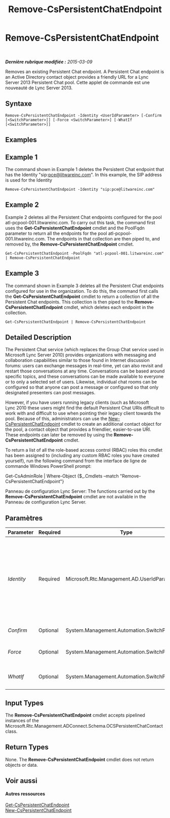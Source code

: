 ﻿---
title: Remove-CsPersistentChatEndpoint
TOCTitle: Remove-CsPersistentChatEndpoint
ms:assetid: 0211850c-b4e7-4bb2-9a82-bfbfbd7de7b7
ms:mtpsurl: https://technet.microsoft.com/fr-fr/library/JJ204626(v=OCS.15)
ms:contentKeyID: 49296065
ms.date: 05/20/2016
mtps_version: v=OCS.15
ms.translationtype: HT
---

# Remove-CsPersistentChatEndpoint

 

_**Dernière rubrique modifiée :** 2015-03-09_

Removes an existing Persistent Chat endpoint. A Persistent Chat endpoint is an Active Directory contact object provides a friendly URL for a Lync Server 2013 Persistent Chat pool. Cette applet de commande est une nouveauté de Lync Server 2013.

## Syntaxe

    Remove-CsPersistentChatEndpoint -Identity <UserIdParameter> [-Confirm [<SwitchParameter>]] [-Force <SwitchParameter>] [-WhatIf [<SwitchParameter>]]

## Examples

## Example 1

The command shown in Example 1 deletes the Persistent Chat endpoint that has the Identity "sip:pce@litwareinc.com". In this example, the SIP address is used for the Identity

    Remove-CsPersistentChatEndpoint -Identity "sip:pce@litwareinc.com"

## Example 2

Example 2 deletes all the Persistent Chat endpoints configured for the pool atl-pcpool-001.litwareinc.com. To carry out this task, the command first uses the **Get-CsPersistentChatEndpoint** cmdlet and the PoolFqdn parameter to return all the endpoints for the pool atl-pcpool-001.litwareinc.com. The endpoints in that collection are then piped to, and removed by, the **Remove-CsPersistentChatEndpoint** cmdlet.

    Get-CsPersistentChatEndpoint -PoolFqdn "atl-pcpool-001.litwareinc.com" | Remove-CsPersistentChatEndpoint

## Example 3

The command shown in Example 3 deletes all the Persistent Chat endpoints configured for use in the organization. To do this, the command first calls the **Get-CsPersistentChatEndpoint** cmdlet to return a collection of all the Persistent Chat endpoints. This collection is then piped to the **Remove-CsPersistentChatEndpoint** cmdlet, which deletes each endpoint in the collection.

    Get-CsPersistentChatEndpoint | Remove-CsPersistentChatEndpoint

## Detailed Description

The Persistent Chat service (which replaces the Group Chat service used in Microsoft Lync Server 2010) provides organizations with messaging and collaboration capabilities similar to those found in Internet discussion forums: users can exchange messages in real-time, yet can also revisit and restart those conversations at any time. Conversations can be based around specific topics, and these conversations can be made available to everyone or to only a selected set of users. Likewise, individual chat rooms can be configured so that anyone can post a message or configured so that only designated presenters can post messages.

However, if you have users running legacy clients (such as Microsoft Lync 2010 these users might find the default Persistent Chat URIs difficult to work with and difficult to use when pointing their legacy client towards the pool. Because of this, administrators can use the [New-CsPersistentChatEndpoint](new-cspersistentchatendpoint.md) cmdlet to create an additional contact object for the pool, a contact object that provides a friendlier, easier-to-use URI. These endpoints can later be removed by using the **Remove-CsPersistentChatEndpoint** cmdlet.

To return a list of all the role-based access control (RBAC) roles this cmdlet has been assigned to (including any custom RBAC roles you have created yourself), run the following command from the interface de ligne de commande Windows PowerShell prompt:

Get-CsAdminRole | Where-Object {$\_.Cmdlets –match "Remove-CsPersistentChatEndpoint"}

Panneau de configuration Lync Server: The functions carried out by the **Remove-CsPersistentChatEndpoint** cmdlet are not available in the Panneau de configuration Lync Server.

## Paramètres


<table>
<colgroup>
<col style="width: 25%" />
<col style="width: 25%" />
<col style="width: 25%" />
<col style="width: 25%" />
</colgroup>
<thead>
<tr class="header">
<th>Parameter</th>
<th>Required</th>
<th>Type</th>
<th>Description</th>
</tr>
</thead>
<tbody>
<tr class="odd">
<td><p><em>Identity</em></p></td>
<td><p>Required</p></td>
<td><p>Microsoft.Rtc.Management.AD.UserIdParameter</p></td>
<td><p>Unique identifier for the Persistent Chat endpoint to be removed. Endpoint Identities are typically specified using the endpoint's SIP address or display name; for example:</p>
<p>-Identity &quot;sip:pcEndpoint1@litwareinc.com&quot;</p>
<p>However, you can also use the full Identity of the endpoint; for example:</p>
<p>-Identity &quot;CN={33e5014b-dcba-46b5-9bf7-48f4d5fca69d}, CN=Application Contacts,CN=RTC Service,CN=Services,CN=Configuration,DC=litwareinc,DC=com&quot;</p></td>
</tr>
<tr class="even">
<td><p><em>Confirm</em></p></td>
<td><p>Optional</p></td>
<td><p>System.Management.Automation.SwitchParameter</p></td>
<td><p>Prompts you for confirmation before executing the command.</p></td>
</tr>
<tr class="odd">
<td><p><em>Force</em></p></td>
<td><p>Optional</p></td>
<td><p>System.Management.Automation.SwitchParameter</p></td>
<td><p>Suppresses the display of any non-fatal error message that might occur when running the command</p></td>
</tr>
<tr class="even">
<td><p><em>WhatIf</em></p></td>
<td><p>Optional</p></td>
<td><p>System.Management.Automation.SwitchParameter</p></td>
<td><p>Describes what would happen if you executed the command without actually executing the command.</p></td>
</tr>
</tbody>
</table>


## Input Types

The **Remove-CsPersistentChatEndpoint** cmdlet accepts pipelined instances of the Microsoft.Rtc.Management.ADConnect.Schema.OCSPersistentChatContact class.

## Return Types

None. The **Remove-CsPersistentChatEndpoint** cmdlet does not return objects or data.

## Voir aussi

#### Autres ressources

[Get-CsPersistentChatEndpoint](get-cspersistentchatendpoint.md)  
[New-CsPersistentChatEndpoint](new-cspersistentchatendpoint.md)

